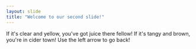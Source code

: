 ```yaml
---
layout: slide
title: "Welcome to our second slide!"
---
```

If it's clear and yellow, you've got juice there fellow! If it's tangy and brown, you're in cider town!
Use the left arrow to go back!
